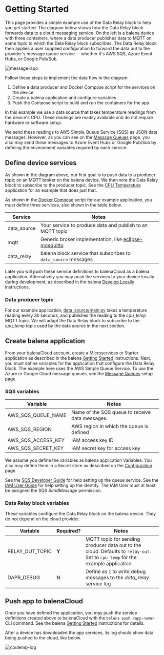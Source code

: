 # Getting Started
This page provides a simple example use of the Data Relay block to help you get started. The diagram below shows how the Data Relay block forwards data to a cloud messaging service. On the left is a balena device with three containers, where a data producer publishes data to MQTT on some topic to which the Data Relay block subscribes. The Data Relay block then applies a user supplied configuration to forward the data out to the provider's message queue service -- whether it's AWS SQS, Azure Event Hubs, or Google Pub/Sub.

![message-app](https://raw.githubusercontent.com/balena-io-playground/data-relay/main/docs/images/message-app.png)

Follow these steps to implement the data flow in the diagram.

 1. Define a data producer and Docker Compose script for the services on the device
 1. Create a balena application and configure variables
 1. Push the Compose script to build and run the containers for the app

In this example we use a data source that takes temperature readings from the device's CPU. These readings are readily available and do not require hardware or software setup.

We send these readings to AWS Simple Queue Service (SQS) as JSON data messages. However, as you can see on the [Message Queues](message-queues) page, you also may send these messages to Azure Event Hubs or Google Pub/Sub by defining the environment variables required by each service.

## Define device services

As shown in the diagram above, our first goal is to push data to a producer topic on an MQTT broker on the balena device. We then wire the Data Relay block to subscribe to the producer topic. See the [CPU Temperature](https://github.com/balena-io-playground/data-relay/tree/main/examples/cputemp) application for an example that does just that.

As shown in the [Docker Compose](https://github.com/balena-io-playground/data-relay/blob/main/examples/cputemp/docker-compose.yml) script for our example application, you must define three services, also shown in the table below.

| Service    | Notes                                                                                                                                                       |
|------------|-------------------------------------------------------------------------------------------------------------------------------------------------------------|
| data_source|Your service to produce data and publish to an MQTT topic                                                                                                   |
| mqtt       |Generic broker implementation, like [eclipse-mosquitto](https://hub.docker.com/_/eclipse-mosquitto)                                                                   |
| data_relay      |                                                                                         balena block service that subscribes to `data_source` messages|

Later you will push these service definitions to balenaCloud as a balena application. Alternatively you may push the services to your device locally during development, as described in the balena [Develop Locally](https://www.balena.io/docs/learn/develop/local-mode/) instructions.

### Data producer topic
For our example application, [data_source/main.py](https://github.com/balena-io-playground/data-relay/blob/main/examples/cputemp/cputemp/main.py) takes a temperature reading every 30 seconds, and publishes the reading to the *cpu_temp* MQTT topic. We will adapt the Data Relay block to subscribe to the *cpu_temp* topic used by the data source in the next section.

## Create balena application
From your balenaCloud account, create a Microservices or Starter application as described in the balena [Getting Started](https://www.balena.io/docs/learn/getting-started/raspberrypi3/nodejs/) instructions. Next, you must define variables for the application that configure the Data Relay block. The example here uses the AWS Simple Queue Service. To use the Azure or Google Cloud message queues, see the [Message Queues](message-queues) setup page.

### SQS variables

| Variable         | Notes                                                                             |
|------------------|-----------------------------------------------------------------------------------|
|AWS_SQS_QUEUE_NAME|Name of the SQS queue to receive data messages.|
|AWS_SQS_REGION    |AWS region in which the queue is defined                                           |
|AWS_SQS_ACCESS_KEY|IAM access key ID                                                                  |
|AWS_SQS_SECRET_KEY|IAM secret key for access key                                                      |

We assume you define the variables as balena application Variables. You also may define them in a Secret store as described on the [Configuration](configuration#configuration-via-secret-store) page.

See the [SQS Developer Guide](https://docs.aws.amazon.com/AWSSimpleQueueService/latest/SQSDeveloperGuide/welcome.html) for help setting up the queue service. See the [IAM User Guide](https://docs.aws.amazon.com/IAM/latest/UserGuide/index.html) for help setting up the identity. The IAM User must at least be assigned the SQS *SendMessage* permission.

### Data Relay block variables
These variables configure the Data Relay block on the balena device. They do not depend on the cloud provider.

| Variable              | Required? | Notes                                                                                                                                             |
|----------------------- | ----------- | ---------------------------------------------------------------------------------------------------------------------------------------- |
|RELAY_OUT_TOPIC | **Y** |MQTT topic for sending producer data out to the cloud. Defaults to `relay-out`. Set to `cpu_temp` for the example application. |
|DAPR_DEBUG       | N |Define as `1` to write debug messages to the *data_relay* service log                                                                                                   |

## Push app to balenaCloud
Once you have defined the application, you may push the service definitions created above to balenaCloud with the `balena push <app-name>` CLI command. See the balena [Getting Started](https://www.balena.io/docs/learn/getting-started/raspberrypi3/nodejs/#add-release) instructions for details.

After a device has downloaded the app services, its log should show data being pushed to the cloud, like below.

![cputemp-log](https://raw.githubusercontent.com/balena-io-playground/data-relay/main/docs/images/cputemp-log.png)
